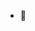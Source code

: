 - 🗿

<!---
BazilioThiago/BazilioThiago is a ✨ special ✨ repository because its `README.md` (this file) appears on your GitHub profile.
You can click the Preview link to take a look at your changes.
--->

